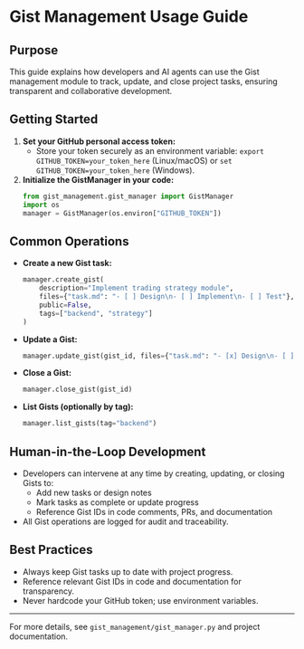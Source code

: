 # Gist Management Usage Guide

## Purpose
This guide explains how developers and AI agents can use the Gist management module to track, update, and close project tasks, ensuring transparent and collaborative development.

## Getting Started
1. **Set your GitHub personal access token:**
   - Store your token securely as an environment variable: `export GITHUB_TOKEN=your_token_here` (Linux/macOS) or `set GITHUB_TOKEN=your_token_here` (Windows).
2. **Initialize the GistManager in your code:**
   ```python
   from gist_management.gist_manager import GistManager
   import os
   manager = GistManager(os.environ["GITHUB_TOKEN"])
   ```

## Common Operations
- **Create a new Gist task:**
  ```python
  manager.create_gist(
      description="Implement trading strategy module",
      files={"task.md": "- [ ] Design\n- [ ] Implement\n- [ ] Test"},
      public=False,
      tags=["backend", "strategy"]
  )
  ```
- **Update a Gist:**
  ```python
  manager.update_gist(gist_id, files={"task.md": "- [x] Design\n- [ ] Implement\n- [ ] Test"})
  ```
- **Close a Gist:**
  ```python
  manager.close_gist(gist_id)
  ```
- **List Gists (optionally by tag):**
  ```python
  manager.list_gists(tag="backend")
  ```

## Human-in-the-Loop Development
- Developers can intervene at any time by creating, updating, or closing Gists to:
  - Add new tasks or design notes
  - Mark tasks as complete or update progress
  - Reference Gist IDs in code comments, PRs, and documentation
- All Gist operations are logged for audit and traceability.

## Best Practices
- Always keep Gist tasks up to date with project progress.
- Reference relevant Gist IDs in code and documentation for transparency.
- Never hardcode your GitHub token; use environment variables.

---
For more details, see `gist_management/gist_manager.py` and project documentation.
